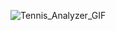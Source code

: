 ![Tennis_Analyzer_GIF](https://github.com/NoahBakayou/AI-Tennis-Analyzer/assets/100172278/d9ff8418-2726-41bb-b273-5d3d108fcbc6)
